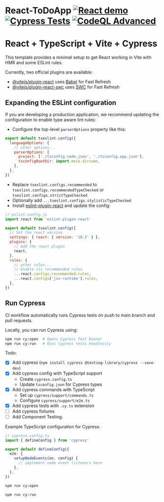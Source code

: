 # React-ToDoApp [![React demo](https://img.shields.io/endpoint?url=https://cloud.cypress.io/badge/count/fqoeb2&style=flat-square&logo=cypress)](https://cloud.cypress.io/projects/fqoeb2/runs) [![Cypress Tests](https://github.com/scottm36/React-ToDoApp/actions/workflows/cypress.yml/badge.svg)](https://github.com/scottm36/React-ToDoApp/actions/workflows/cypress.yml) [![CodeQL Advanced](https://github.com/scottm36/React-ToDoApp/actions/workflows/codeql.yml/badge.svg)](https://github.com/scottm36/React-ToDoApp/actions/workflows/codeql.yml) 

# React + TypeScript + Vite + Cypress

This template provides a minimal setup to get React working in Vite with HMR and some ESLint rules.

Currently, two official plugins are available:

- [@vitejs/plugin-react](https://github.com/vitejs/vite-plugin-react/blob/main/packages/plugin-react/README.md) uses [Babel](https://babeljs.io/) for Fast Refresh
- [@vitejs/plugin-react-swc](https://github.com/vitejs/vite-plugin-react-swc) uses [SWC](https://swc.rs/) for Fast Refresh

## Expanding the ESLint configuration

If you are developing a production application, we recommend updating the configuration to enable type aware lint rules:

- Configure the top-level `parserOptions` property like this:

```js
export default tseslint.config({
  languageOptions: {
    // other options...
    parserOptions: {
      project: ['./tsconfig.node.json', './tsconfig.app.json'],
      tsconfigRootDir: import.meta.dirname,
    },
  },
})
```

- Replace `tseslint.configs.recommended` to `tseslint.configs.recommendedTypeChecked` or `tseslint.configs.strictTypeChecked`
- Optionally add `...tseslint.configs.stylisticTypeChecked`
- Install [eslint-plugin-react](https://github.com/jsx-eslint/eslint-plugin-react) and update the config:

```js
// eslint.config.js
import react from 'eslint-plugin-react'

export default tseslint.config({
  // Set the react version
  settings: { react: { version: '18.3' } },
  plugins: {
    // Add the react plugin
    react,
  },
  rules: {
    // other rules...
    // Enable its recommended rules
    ...react.configs.recommended.rules,
    ...react.configs['jsx-runtime'].rules,
  },
})
```

## Run Cypress
CI workflow automatically runs Cypress tests on push to main branch and pull requests.

Locally, you can run Cypress using:

```bash
npm run cy:open  # Opens Cypress Test Runner
npm run cy:run   # Runs Cypress tests headlessly
```

Todo:
  - [X] Add cypress (`npm install cypress @testing-library/cypress --save-dev`)
  - [X] Add cypress config with TypeScript support
    - Create `cypress.config.ts`
    - Update `tsconfig.json` for Cypress types
  - [X] Add cypress commands with TypeScript
    - Set up `cypress/support/commands.ts`
    - Configure `cypress/support/e2e.ts`
  - [X] Add cypress tests with `.cy.ts` extension 
  - [ ] Add cypress fixtures
  - [ ] Add Component Testing.

Example TypeScript configuration for Cypress:

```typescript
// cypress.config.ts
import { defineConfig } from 'cypress'

export default defineConfig({
  e2e: {
    setupNodeEvents(on, config) {
      // implement node event listeners here
    },
  },
})
```

```bash
npm run cy:open
```

```bash
npm run cy:run
```
